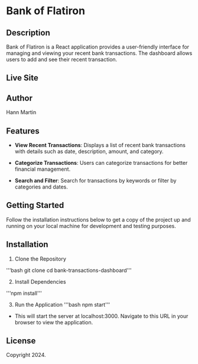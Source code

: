 # Bank of Flatiron

## Description

Bank of Flatiron is a React application provides a user-friendly interface for managing and viewing your recent bank transactions. The dashboard allows users to add and see their recent transaction.

## Live Site

## Author

Hann Martin

## Features

- **View Recent Transactions**: Displays a list of recent bank transactions with details such as date, description, amount, and category.
- **Categorize Transactions**: Users can categorize transactions for better financial management.

- **Search and Filter**: Search for transactions by keywords or filter by categories and dates.

## Getting Started

Follow the installation instructions below to get a copy of the project up and running on your local machine for development and testing purposes.

## Installation

1. Clone the Repository

'''bash
git clone
cd bank-transactions-dashboard'''

2. Install Dependencies

'''npm install'''

3. Run the Application
   '''bash npm start'''

- This will start the server at localhost:3000. Navigate to this URL in your browser to view the application.

## License

Copyright 2024.
